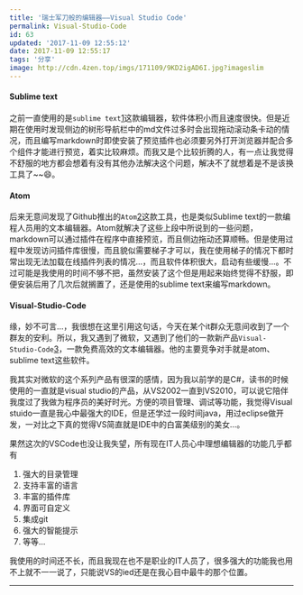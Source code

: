 ```yaml
---
title: '瑞士军刀般的编辑器——Visual Studio Code'
permalink: Visual-Studio-Code
id: 63
updated: '2017-11-09 12:55:12'
date: 2017-11-09 12:55:17
tags: '分享'
image: http://cdn.4zen.top/imgs/171109/9KD2igAD6I.jpg?imageslim
---
```


#### Sublime text

之前一直使用的是`sublime text`[1]这款编辑器，软件体积小而且速度很快。但是近期在使用时发现侧边的树形导航栏中的md文件过多时会出现拖动滚动条卡动的情况，而且编写markdown时即使安装了预览插件也必须要另外打开浏览器并配合多个组件才能进行预览，着实比较麻烦。而我又是个比较折腾的人，有一点让我觉得不舒服的地方都会想着有没有其他办法解决这个问题，解决不了就想着是不是该换工具了~~😄。

#### Atom

后来无意间发现了Github推出的`Atom`[2]这款工具，也是类似Sublime text的一款编程人员用的文本编辑器。Atom就解决了这些上段中所说到的一些问题，markdown可以通过插件在程序中直接预览，而且侧边拖动还算顺畅。但是使用过程中发现访问插件库很慢，而且貌似需要梯子才可以，我在使用梯子的情况下都时常出现无法加载在线插件列表的情况...，而且软件体积很大，启动有些缓慢...。不过可能是我使用的时间不够不把，虽然安装了这个但是用起来始终觉得不舒服，即便安装后用了几次后就搁置了，还是使用的sublime text来编写markdown。

#### Visual-Studio-Code

缘，妙不可言...，我很想在这里引用这句话，今天在某个it群众无意间收到了一个群友的安利。所以，我又遇到了微软，又遇到了他们的一款新产品`Visual-Studio-Code`[3]，一款免费高效的文本编辑器。他的主要竞争对手就是atom、sublime text这些软件。

我其实对微软的这个系列产品有很深的感情，因为我以前学的是C#，读书的时候使用的一直就是visual studio的产品，从VS2002一直到VS2010，可以说它陪伴我度过了我做为程序员的美好时光。方便的项目管理、调试等功能，我觉得Visual stuido一直是我心中最强大的IDE，但是还学过一段时间java，用过eclipse做开发，一对比之下真的觉得VS简直就是IDE中的白富美级别的美女...。

果然这次的VSCode也没让我失望，所有现在IT人员心中理想编辑器的功能几乎都有

1. 强大的目录管理
1. 支持丰富的语言
1. 丰富的插件库
1. 界面可自定义
1. 集成git
1. 强大的智能提示
1. 等等...

我使用的时间还不长，而且我现在也不是职业的IT人员了，很多强大的功能我也用不上就不一一说了，只能说VS的ied还是在我心目中最牛的那个位置。


---
[1]: http://www.sublimetext.com/  "Sublime Text3"
[2]: www.atom.io  "Atom"
[3]: https://code.visualstudio.com/  "Visual-Studio-Code"